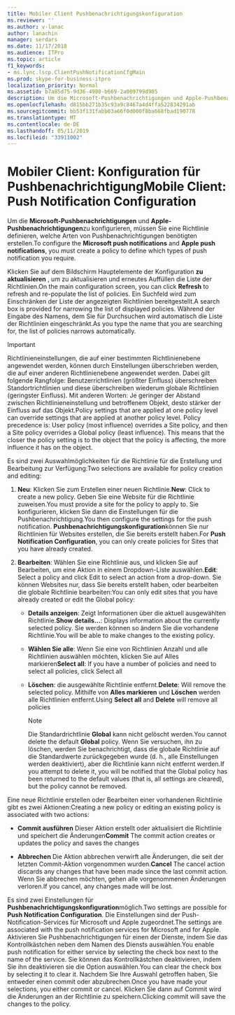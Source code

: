 ```yaml
---
title: Mobiler Client Pushbenachrichtigungskonfiguration
ms.reviewer: ''
ms.author: v-lanac
author: lanachin
manager: serdars
ms.date: 11/17/2018
ms.audience: ITPro
ms.topic: article
f1_keywords:
- ms.lync.lscp.ClientPushNotificationCfgMain
ms.prod: skype-for-business-itpro
localization_priority: Normal
ms.assetid: b7a85d75-9d36-4980-b669-2a009799d905
description: Um die Microsoft-Pushbenachrichtigungen und Apple-Pushbenachrichtigungen zu konfigurieren, müssen Sie eine Richtlinie definieren, welche Arten von Pushbenachrichtigungen Sie benötigen, um erstellen.
ms.openlocfilehash: d815bb271b35c93a9c8467a4d4ffa522834291ab
ms.sourcegitcommit: bb53f131fabb03a66f0d000f8ba668fbad190778
ms.translationtype: MT
ms.contentlocale: de-DE
ms.lasthandoff: 05/11/2019
ms.locfileid: "33911002"
---
```

# <a name="mobile-client-push-notification-configuration"></a><span data-ttu-id="2871b-103">Mobiler Client: Konfiguration für Pushbenachrichtigung</span><span class="sxs-lookup"><span data-stu-id="2871b-103">Mobile Client: Push Notification Configuration</span></span>
 
<span data-ttu-id="2871b-104">Um die **Microsoft-Pushbenachrichtigungen** und **Apple-Pushbenachrichtigungen**zu konfigurieren, müssen Sie eine Richtlinie definieren, welche Arten von Pushbenachrichtigungen benötigten erstellen.</span><span class="sxs-lookup"><span data-stu-id="2871b-104">To configure the **Microsoft push notifications** and **Apple push notifications**, you must create a policy to define which types of push notification you require.</span></span>
  
<span data-ttu-id="2871b-105">Klicken Sie auf dem Bildschirm Hauptelemente der Konfiguration **zu aktualisieren** , um zu aktualisieren und erneutes Auffüllen die Liste der Richtlinien.</span><span class="sxs-lookup"><span data-stu-id="2871b-105">On the main configuration screen, you can click **Refresh** to refresh and re-populate the list of policies.</span></span> <span data-ttu-id="2871b-106">Ein Suchfeld wird zum Einschränken der Liste der angezeigten Richtlinien bereitgestellt.</span><span class="sxs-lookup"><span data-stu-id="2871b-106">A search box is provided for narrowing the list of displayed policies.</span></span> <span data-ttu-id="2871b-107">Während der Eingabe des Namens, dem Sie für Durchsuchen wird automatisch die Liste der Richtlinien eingeschränkt.</span><span class="sxs-lookup"><span data-stu-id="2871b-107">As you type the name that you are searching for, the list of policies narrows automatically.</span></span>
  
> [!IMPORTANT]
> <span data-ttu-id="2871b-p102">Richtlinieneinstellungen, die auf einer bestimmten Richtlinienebene angewendet werden, können durch Einstellungen überschrieben werden, die auf einer anderen Richtlinienebene angewendet werden. Dabei gilt folgende Rangfolge: Benutzerrichtlinien (größter Einfluss) überschreiben Standortrichtlinien und diese überschreiben wiederum globale Richtlinien (geringster Einfluss). Mit anderen Worten: Je geringer der Abstand zwischen Richtlinieneinstellung und betroffenem Objekt, desto stärker der Einfluss auf das Objekt.</span><span class="sxs-lookup"><span data-stu-id="2871b-p102">Policy settings that are applied at one policy level can override settings that are applied at another policy level. Policy precedence is: User policy (most influence) overrides a Site policy, and then a Site policy overrides a Global policy (least influence). This means that the closer the policy setting is to the object that the policy is affecting, the more influence it has on the object.</span></span> 
  
<span data-ttu-id="2871b-111">Es sind zwei Auswahlmöglichkeiten für die Richtlinie für die Erstellung und Bearbeitung zur Verfügung:</span><span class="sxs-lookup"><span data-stu-id="2871b-111">Two selections are available for policy creation and editing:</span></span>
  
1. <span data-ttu-id="2871b-112">**Neu**: Klicken Sie zum Erstellen einer neuen Richtlinie.</span><span class="sxs-lookup"><span data-stu-id="2871b-112">**New**: Click to create a new policy.</span></span> <span data-ttu-id="2871b-113">Geben Sie eine Website für die Richtlinie zuweisen.</span><span class="sxs-lookup"><span data-stu-id="2871b-113">You must provide a site for the policy to apply to.</span></span> <span data-ttu-id="2871b-114">Sie konfigurieren, klicken Sie dann die Einstellungen für die Pushbenachrichtigung.</span><span class="sxs-lookup"><span data-stu-id="2871b-114">You then configure the settings for the push notification.</span></span> <span data-ttu-id="2871b-115">**Pushbenachrichtigungskonfiguration**können Sie nur Richtlinien für Websites erstellen, die Sie bereits erstellt haben.</span><span class="sxs-lookup"><span data-stu-id="2871b-115">For **Push Notification Configuration**, you can only create policies for Sites that you have already created.</span></span>
    
2. <span data-ttu-id="2871b-116">**Bearbeiten**: Wählen Sie eine Richtlinie aus, und klicken Sie auf Bearbeiten, um eine Aktion in einem Dropdown-Liste auswählen.</span><span class="sxs-lookup"><span data-stu-id="2871b-116">**Edit**: Select a policy and click Edit to select an action from a drop-down.</span></span> <span data-ttu-id="2871b-117">Sie können Websites nur, dass Sie bereits erstellt haben, oder bearbeiten die globale Richtlinie bearbeiten:</span><span class="sxs-lookup"><span data-stu-id="2871b-117">You can only edit sites that you have already created or edit the Global policy:</span></span>
    
   - <span data-ttu-id="2871b-118">**Details anzeigen**: Zeigt Informationen über die aktuell ausgewählten Richtlinie.</span><span class="sxs-lookup"><span data-stu-id="2871b-118">**Show details…**: Displays information about the currently selected policy.</span></span> <span data-ttu-id="2871b-119">Sie werden können so ändern Sie die vorhandene Richtlinie.</span><span class="sxs-lookup"><span data-stu-id="2871b-119">You will be able to make changes to the existing policy.</span></span>
    
   - <span data-ttu-id="2871b-120">**Wählen Sie alle**: Wenn Sie eine von Richtlinien Anzahl und alle Richtlinien auswählen möchten, klicken Sie auf Alles markieren</span><span class="sxs-lookup"><span data-stu-id="2871b-120">**Select all**: If you have a number of policies and need to select all policies, click Select all</span></span>
    
   - <span data-ttu-id="2871b-121">**Löschen**: die ausgewählte Richtlinie entfernt.</span><span class="sxs-lookup"><span data-stu-id="2871b-121">**Delete**: Will remove the selected policy.</span></span> <span data-ttu-id="2871b-122">Mithilfe von **Alles markieren** und **Löschen** werden alle Richtlinien entfernt.</span><span class="sxs-lookup"><span data-stu-id="2871b-122">Using **Select all** and **Delete** will remove all policies</span></span>
    
     > [!NOTE]
     > <span data-ttu-id="2871b-123">Die Standardrichtlinie **Global** kann nicht gelöscht werden.</span><span class="sxs-lookup"><span data-stu-id="2871b-123">You cannot delete the default **Global** policy.</span></span> <span data-ttu-id="2871b-124">Wenn Sie versuchen, ihn zu löschen, werden Sie benachrichtigt, dass die globale Richtlinie auf die Standardwerte zurückgegeben wurde (d. h., alle Einstellungen werden deaktiviert), aber die Richtlinie kann nicht entfernt werden.</span><span class="sxs-lookup"><span data-stu-id="2871b-124">If you attempt to delete it, you will be notified that the Global policy has been returned to the default values (that is, all settings are cleared), but the policy cannot be removed.</span></span>
  
<span data-ttu-id="2871b-125">Eine neue Richtlinie erstellen oder Bearbeiten einer vorhandenen Richtlinie gibt es zwei Aktionen:</span><span class="sxs-lookup"><span data-stu-id="2871b-125">Creating a new policy or editing an existing policy is associated with two actions:</span></span>
  
- <span data-ttu-id="2871b-126">**Commit ausführen** Dieser Aktion erstellt oder aktualisiert die Richtlinie und speichert die Änderungen</span><span class="sxs-lookup"><span data-stu-id="2871b-126">**Commit** The commit action creates or updates the policy and saves the changes</span></span>
    
- <span data-ttu-id="2871b-127">**Abbrechen** Die Aktion abbrechen verwirft alle Änderungen, die seit der letzten Commit-Aktion vorgenommen wurden.</span><span class="sxs-lookup"><span data-stu-id="2871b-127">**Cancel** The cancel action discards any changes that have been made since the last commit action.</span></span> <span data-ttu-id="2871b-128">Wenn Sie abbrechen möchten, gehen alle vorgenommenen Änderungen verloren.</span><span class="sxs-lookup"><span data-stu-id="2871b-128">If you cancel, any changes made will be lost.</span></span>
    
<span data-ttu-id="2871b-129">Es sind zwei Einstellungen für **Pushbenachrichtigungskonfiguration**möglich.</span><span class="sxs-lookup"><span data-stu-id="2871b-129">Two settings are possible for **Push Notification Configuration**.</span></span> <span data-ttu-id="2871b-130">Die Einstellungen sind der Push-Notification-Services für Microsoft und Apple zugeordnet.</span><span class="sxs-lookup"><span data-stu-id="2871b-130">The settings are associated with the push notification services for Microsoft and for Apple.</span></span> <span data-ttu-id="2871b-131">Aktivieren Sie Pushbenachrichtigungen für einen der Dienste, indem Sie das Kontrollkästchen neben dem Namen des Diensts auswählen.</span><span class="sxs-lookup"><span data-stu-id="2871b-131">You enable push notification for either service by selecting the check box next to the name of the service.</span></span> <span data-ttu-id="2871b-132">Sie können das Kontrollkästchen deaktivieren, indem Sie ihn deaktivieren sie die Option auswählen.</span><span class="sxs-lookup"><span data-stu-id="2871b-132">You can clear the check box by selecting it to clear it.</span></span> <span data-ttu-id="2871b-133">Nachdem Sie Ihre Auswahl getroffen haben, Sie entweder einen commit oder abzubrechen.</span><span class="sxs-lookup"><span data-stu-id="2871b-133">Once you have made your selections, you either commit or cancel.</span></span> <span data-ttu-id="2871b-134">Klicken Sie dann auf Commit wird die Änderungen an der Richtlinie zu speichern.</span><span class="sxs-lookup"><span data-stu-id="2871b-134">Clicking commit will save the changes to the policy.</span></span>
  

